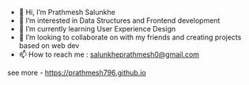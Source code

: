 - 👋 Hi, I’m Prathmesh Salunkhe
- 👀 I’m interested in Data Structures and Frontend development
- 🌱 I’m currently learning User Experience Design
- 💞️ I’m looking to collaborate on with my friends and creating projects based on web dev
- 📫 How to reach me : salunkheprathmesh0@gmail.com

see more - https://prathmesh796.github.io
